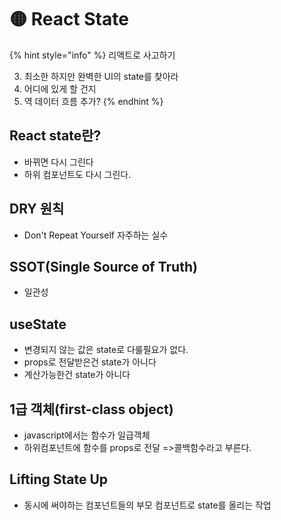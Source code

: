 # 🟡 React State

{% hint style="info" %}
리액트로 사고하기

3. 최소한 하지만 완벽한 UI의 state를 찾아라
4. 어디에 있게 할 건지
5. 역 데이터 흐름 추가?
{% endhint %}

## React state란?

* 바뀌면 다시 그린다
* 하위 컴포넌트도 다시 그린다.

## DRY 원칙

* Don't Repeat Yourself 자주하는 실수

## SSOT(Single Source of Truth)

* 일관성

## useState

* 변경되지 않는 값은 state로 다룰필요가 없다.
* props로 전달받은건 state가 아니다
* 계산가능한건 state가 아니다

## 1급 객체(first-class object)

* javascript에서는 함수가 일급객체
* 하위컴포넌트에 함수를 props로 전달 =>콜백함수라고 부른다.

## Lifting State Up

* 동시에 써야하는 컴포넌트들의 부모 컴포넌트로 state를 올리는 작업
